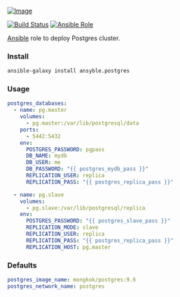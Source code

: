 [ ![Image](https://cloud.githubusercontent.com/assets/5514990/24834935/e0d1db04-1d1c-11e7-8ad0-53fd45ff13c3.png "Ansible") ](https://www.ansible.com/ "Ansible")

[![Build Status](https://travis-ci.org/ansyble/role-postgres.svg?branch=master)](https://travis-ci.org/ansyble/role-postgres)
[![Ansible Role](https://img.shields.io/ansible/role/17044.svg)](https://galaxy.ansible.com/ansyble/postgres/)

[Ansible](http://www.ansible.com) role to deploy Postgres cluster.

### Install

```sh
ansible-galaxy install ansyble.postgres
```

### Usage

```yml
postgres_databases:
  - name: pg.master
    volumes:
      - pg.master:/var/lib/postgresql/data
    ports:
      - 5442:5432
    env:
      POSTGRES_PASSWORD: pgpass
      DB_NAME: mydb
      DB_USER: me
      DB_PASSWORD: "{{ postgres_mydb_pass }}"
      REPLICATION_USER: replica
      REPLICATION_PASS: "{{ postgres_replica_pass }}"

  - name: pg.slave
    volumes:
      - pg.slave:/var/lib/postgresql/replica
    env:
      POSTGRES_PASSWORD: "{{ postgres_slave_pass }}"
      REPLICATION_MODE: slave
      REPLICATION_USER: replica
      REPLICATION_PASS: "{{ postgres_replica_pass }}"
      REPLICATION_HOST: pg.master
```

### Defaults

```yml
postgres_image_name: mongkok/postgres:9.6
postgres_network_name: postgres
```
